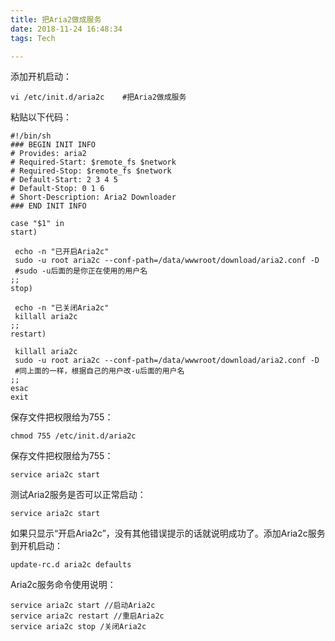 ```yaml
---
title: 把Aria2做成服务
date: 2018-11-24 16:48:34
tags: Tech

---
```

添加开机启动：

```
vi /etc/init.d/aria2c    #把Aria2做成服务
```

粘贴以下代码：

```
#!/bin/sh
### BEGIN INIT INFO
# Provides: aria2
# Required-Start: $remote_fs $network
# Required-Stop: $remote_fs $network
# Default-Start: 2 3 4 5
# Default-Stop: 0 1 6
# Short-Description: Aria2 Downloader
### END INIT INFO
 
case "$1" in
start)
 
 echo -n "已开启Aria2c"
 sudo -u root aria2c --conf-path=/data/wwwroot/download/aria2.conf -D
 #sudo -u后面的是你正在使用的用户名
;;
stop)
 
 echo -n "已关闭Aria2c"
 killall aria2c
;;
restart)
 
 killall aria2c
 sudo -u root aria2c --conf-path=/data/wwwroot/download/aria2.conf -D
 #同上面的一样，根据自己的用户改-u后面的用户名
;;
esac
exit
```

保存文件把权限给为755：

```
chmod 755 /etc/init.d/aria2c
```

保存文件把权限给为755：

```
service aria2c start
```

测试Aria2服务是否可以正常启动：

```
service aria2c start
```

如果只显示“开启Aria2c”，没有其他错误提示的话就说明成功了。添加Aria2c服务到开机启动：

```
update-rc.d aria2c defaults
```

Aria2c服务命令使用说明：

```
service aria2c start //启动Aria2c
service aria2c restart //重启Aria2c
service aria2c stop /关闭Aria2c
```

